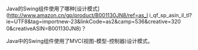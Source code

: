 Java的Swing组件使用了哪种[设计模式](http://www.amazon.cn/gp/product/B001130JN8/ref=as_l
i_qf_sp_asin_il_tl?ie=UTF8&tag=importnew-23&linkCode=as2&camp=536&creative=320
0&creativeASIN=B001130JN8)？

Java中的Swing组件使用了MVC(视图-模型-控制器)设计模式。

